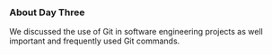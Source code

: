 ### About Day Three

We discussed the use of Git in software engineering projects as well important and frequently used Git commands.
